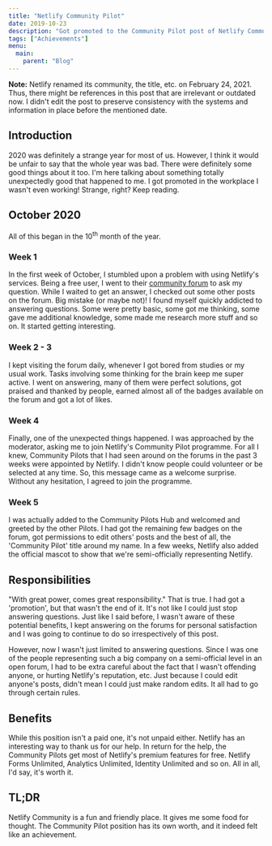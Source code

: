 ```yaml
---
title: "Netlify Community Pilot"
date: 2019-10-23
description: "Got promoted to the Community Pilot post of Netlify Community."
tags: ["Achievements"]
menu:
  main:
    parent: "Blog"
---
```


**Note:** Netlify renamed its community, the title, etc. on February 24, 2021. Thus, there might be references in this post that are irrelevant or outdated now. I didn't edit the post to preserve consistency with the systems and information in place before the mentioned date.

## Introduction

2020 was definitely a strange year for most of us. However, I think it would be unfair to say that the whole year was bad. There were definitely some good things about it too. I'm here talking about something totally unexpectedly good that happened to me. I got promoted in the workplace I wasn't even working! Strange, right? Keep reading.

## October 2020

All of this began in the 10<sup>th</sup> month of the year.

### Week 1

In the first week of October, I stumbled upon a problem with using Netlify's services. Being a free user, I went to their [community forum](ext:https://community.netlify.com/) to ask my question. While I waited to get an answer, I checked out some other posts on the forum. Big mistake (or maybe not)! I found myself quickly addicted to answering questions. Some were pretty basic, some got me thinking, some gave me additional knowledge, some made me research more stuff and so on. It started getting interesting.

### Week 2 - 3

I kept visiting the forum daily, whenever I got bored from studies or my usual work. Tasks involving some thinking for the brain keep me super active. I went on answering, many of them were perfect solutions, got praised and thanked by people, earned almost all of the badges available on the forum and got a lot of likes.

### Week 4

Finally, one of the unexpected things happened. I was approached by the moderator, asking me to join Netlify's Community Pilot programme. For all I knew, Community Pilots that I had seen around on the forums in the past 3 weeks were appointed by Netlify. I didn't know people could volunteer or be selected at any time. So, this message came as a welcome surprise. Without any hesitation, I agreed to join the programme.

### Week 5

I was actually added to the Community Pilots Hub and welcomed and greeted by the other Pilots. I had got the remaining few badges on the forum, got permissions to edit others' posts and the best of all, the 'Community Pilot' title around my name. In a few weeks, Netlify also added the official mascot to show that we're semi-officially representing Netlify.

## Responsibilities

"With great power, comes great responsibility." That is true. I had got a 'promotion', but that wasn't the end of it. It's not like I could just stop answering questions. Just like I said before, I wasn't aware of these potential benefits, I kept answering on the forums for personal satisfaction and I was going to continue to do so irrespectively of this post.

However, now I wasn't just limited to answering questions. Since I was one of the people representing such a big company on a semi-official level in an open forum, I had to be extra careful about the fact that I wasn't offending anyone, or hurting Netlify's reputation, etc. Just because I could edit anyone's posts, didn't mean I could just make random edits. It all had to go through certain rules.

## Benefits

While this position isn't a paid one, it's not unpaid either. Netlify has an interesting way to thank us for our help. In return for the help, the Community Pilots get most of Netlify's premium features for free. Netlify Forms Unlimited, Analytics Unlimited, Identity Unlimited and so on. All in all, I'd say, it's worth it.

## TL;DR

Netlify Community is a fun and friendly place. It gives me some food for thought. The Community Pilot position has its own worth, and it indeed felt like an achievement.
